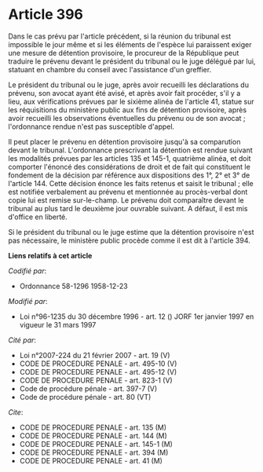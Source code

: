 # Article 396

Dans le cas prévu par l'article précédent, si la réunion du tribunal est impossible le jour même et si les éléments de
l'espèce lui paraissent exiger une mesure de détention provisoire, le procureur de la République peut traduire le prévenu
devant le président du tribunal ou le juge délégué par lui, statuant en chambre du conseil avec l'assistance d'un greffier.

Le président du tribunal ou le juge, après avoir recueilli les déclarations du prévenu, son avocat ayant été avisé, et après
avoir fait procéder, s'il y a lieu, aux vérifications prévues par le sixième alinéa de l'article 41, statue sur les
réquisitions du ministère public aux fins de détention provisoire, après avoir recueilli les observations éventuelles du
prévenu ou de son avocat ; l'ordonnance rendue n'est pas susceptible d'appel.

Il peut placer le prévenu en détention provisoire jusqu'à sa comparution devant le tribunal. L'ordonnance prescrivant la
détention est rendue suivant les modalités prévues par les articles 135 et 145-1, quatrième alinéa, et doit comporter
l'énoncé des considérations de droit et de fait qui constituent le fondement de la décision par référence aux dispositions
des 1°, 2° et 3° de l'article 144. Cette décision énonce les faits retenus et saisit le tribunal ; elle est notifiée
verbalement au prévenu et mentionnée au procès-verbal dont copie lui est remise sur-le-champ. Le prévenu doit comparaître
devant le tribunal au plus tard le deuxième jour ouvrable suivant. A défaut, il est mis d'office en liberté.

Si le président du tribunal ou le juge estime que la détention provisoire n'est pas nécessaire, le ministère public procède
comme il est dit à l'article 394.

**Liens relatifs à cet article**

_Codifié par_:

  - Ordonnance 58-1296 1958-12-23

_Modifié par_:

  - Loi n°96-1235 du 30 décembre 1996 - art. 12 () JORF 1er janvier 1997 en vigueur le 31 mars 1997

_Cité par_:

  - Loi n°2007-224 du 21 février 2007 - art. 19 (V)
  - CODE DE PROCEDURE PENALE - art. 495-10 (V)
  - CODE DE PROCEDURE PENALE - art. 495-12 (V)
  - CODE DE PROCEDURE PENALE - art. 823-1 (V)
  - Code de procédure pénale - art. 397-7 (V)
  - Code de procédure pénale - art. 80 (VT)

_Cite_:

  - CODE DE PROCEDURE PENALE - art. 135 (M)
  - CODE DE PROCEDURE PENALE - art. 144 (M)
  - CODE DE PROCEDURE PENALE - art. 145-1 (M)
  - CODE DE PROCEDURE PENALE - art. 394 (M)
  - CODE DE PROCEDURE PENALE - art. 41 (M)
